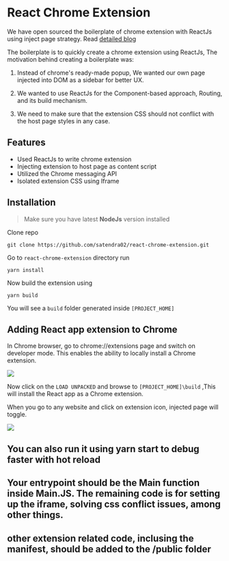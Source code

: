 # React Chrome Extension

We have open sourced the boilerplate of chrome extension with ReactJs using inject page strategy. Read [detailed blog](https://medium.com/@satendra02/create-chrome-extension-with-reactjs-using-inject-page-strategy-137650de1f39)

The boilerplate is to quickly create a chrome extension using ReactJs, The motivation behind creating a boilerplate was:

1. Instead of chrome's ready-made popup, We wanted our own page injected into DOM as a sidebar for better UX.

2. We wanted to use ReactJs for the Component-based approach, Routing, and its build mechanism.

3. We need to make sure that the extension CSS should not conflict with the host page styles in any case.

## Features

- Used ReactJs to write chrome extension
- Injecting extension to host page as content script
- Utilized the Chrome messaging API
- Isolated extension CSS using Iframe

## Installation

> Make sure you have latest **NodeJs** version installed

Clone repo

```
git clone https://github.com/satendra02/react-chrome-extension.git
```

Go to `react-chrome-extension` directory run

```
yarn install
```

Now build the extension using

```
yarn build
```

You will see a `build` folder generated inside `[PROJECT_HOME]`

## Adding React app extension to Chrome

In Chrome browser, go to chrome://extensions page and switch on developer mode. This enables the ability to locally install a Chrome extension.

<img src="https://cdn-images-1.medium.com/max/1600/1*OaygCwLSwLakyTqCADbmDw.png" />

Now click on the `LOAD UNPACKED` and browse to `[PROJECT_HOME]\build` ,This will install the React app as a Chrome extension.

When you go to any website and click on extension icon, injected page will toggle.

<img src="https://cdn-images-1.medium.com/max/1600/1*bXJYfvrcHDWKwUZCrPI-8w.png" />

## You can also run it using yarn start to debug faster with hot reload

## Your entrypoint should be the Main function inside Main.JS. The remaining code is for setting up the iframe, solving css conflict issues, among other things.

## other extension related code, inclusing the manifest, should be added to the /public folder
